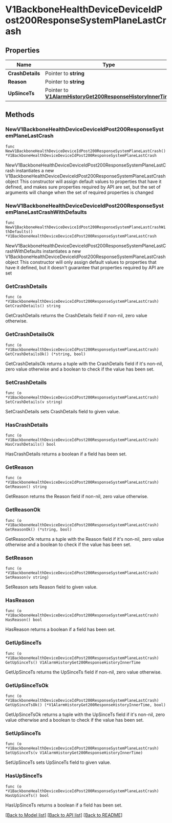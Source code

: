 # V1BackboneHealthDeviceDeviceIdPost200ResponseSystemPlaneLastCrash

## Properties

Name | Type | Description | Notes
------------ | ------------- | ------------- | -------------
**CrashDetails** | Pointer to **string** |  | [optional] 
**Reason** | Pointer to **string** |  | [optional] 
**UpSinceTs** | Pointer to [**V1AlarmHistoryGet200ResponseHistoryInnerTime**](V1AlarmHistoryGet200ResponseHistoryInnerTime.md) |  | [optional] 

## Methods

### NewV1BackboneHealthDeviceDeviceIdPost200ResponseSystemPlaneLastCrash

`func NewV1BackboneHealthDeviceDeviceIdPost200ResponseSystemPlaneLastCrash() *V1BackboneHealthDeviceDeviceIdPost200ResponseSystemPlaneLastCrash`

NewV1BackboneHealthDeviceDeviceIdPost200ResponseSystemPlaneLastCrash instantiates a new V1BackboneHealthDeviceDeviceIdPost200ResponseSystemPlaneLastCrash object
This constructor will assign default values to properties that have it defined,
and makes sure properties required by API are set, but the set of arguments
will change when the set of required properties is changed

### NewV1BackboneHealthDeviceDeviceIdPost200ResponseSystemPlaneLastCrashWithDefaults

`func NewV1BackboneHealthDeviceDeviceIdPost200ResponseSystemPlaneLastCrashWithDefaults() *V1BackboneHealthDeviceDeviceIdPost200ResponseSystemPlaneLastCrash`

NewV1BackboneHealthDeviceDeviceIdPost200ResponseSystemPlaneLastCrashWithDefaults instantiates a new V1BackboneHealthDeviceDeviceIdPost200ResponseSystemPlaneLastCrash object
This constructor will only assign default values to properties that have it defined,
but it doesn't guarantee that properties required by API are set

### GetCrashDetails

`func (o *V1BackboneHealthDeviceDeviceIdPost200ResponseSystemPlaneLastCrash) GetCrashDetails() string`

GetCrashDetails returns the CrashDetails field if non-nil, zero value otherwise.

### GetCrashDetailsOk

`func (o *V1BackboneHealthDeviceDeviceIdPost200ResponseSystemPlaneLastCrash) GetCrashDetailsOk() (*string, bool)`

GetCrashDetailsOk returns a tuple with the CrashDetails field if it's non-nil, zero value otherwise
and a boolean to check if the value has been set.

### SetCrashDetails

`func (o *V1BackboneHealthDeviceDeviceIdPost200ResponseSystemPlaneLastCrash) SetCrashDetails(v string)`

SetCrashDetails sets CrashDetails field to given value.

### HasCrashDetails

`func (o *V1BackboneHealthDeviceDeviceIdPost200ResponseSystemPlaneLastCrash) HasCrashDetails() bool`

HasCrashDetails returns a boolean if a field has been set.

### GetReason

`func (o *V1BackboneHealthDeviceDeviceIdPost200ResponseSystemPlaneLastCrash) GetReason() string`

GetReason returns the Reason field if non-nil, zero value otherwise.

### GetReasonOk

`func (o *V1BackboneHealthDeviceDeviceIdPost200ResponseSystemPlaneLastCrash) GetReasonOk() (*string, bool)`

GetReasonOk returns a tuple with the Reason field if it's non-nil, zero value otherwise
and a boolean to check if the value has been set.

### SetReason

`func (o *V1BackboneHealthDeviceDeviceIdPost200ResponseSystemPlaneLastCrash) SetReason(v string)`

SetReason sets Reason field to given value.

### HasReason

`func (o *V1BackboneHealthDeviceDeviceIdPost200ResponseSystemPlaneLastCrash) HasReason() bool`

HasReason returns a boolean if a field has been set.

### GetUpSinceTs

`func (o *V1BackboneHealthDeviceDeviceIdPost200ResponseSystemPlaneLastCrash) GetUpSinceTs() V1AlarmHistoryGet200ResponseHistoryInnerTime`

GetUpSinceTs returns the UpSinceTs field if non-nil, zero value otherwise.

### GetUpSinceTsOk

`func (o *V1BackboneHealthDeviceDeviceIdPost200ResponseSystemPlaneLastCrash) GetUpSinceTsOk() (*V1AlarmHistoryGet200ResponseHistoryInnerTime, bool)`

GetUpSinceTsOk returns a tuple with the UpSinceTs field if it's non-nil, zero value otherwise
and a boolean to check if the value has been set.

### SetUpSinceTs

`func (o *V1BackboneHealthDeviceDeviceIdPost200ResponseSystemPlaneLastCrash) SetUpSinceTs(v V1AlarmHistoryGet200ResponseHistoryInnerTime)`

SetUpSinceTs sets UpSinceTs field to given value.

### HasUpSinceTs

`func (o *V1BackboneHealthDeviceDeviceIdPost200ResponseSystemPlaneLastCrash) HasUpSinceTs() bool`

HasUpSinceTs returns a boolean if a field has been set.


[[Back to Model list]](../README.md#documentation-for-models) [[Back to API list]](../README.md#documentation-for-api-endpoints) [[Back to README]](../README.md)



